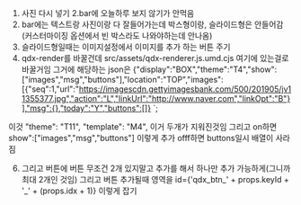1. 사진 다시 넣기
2.bar에 오늘하루 보지 않기가 안먹음
3. bar에는 텍스트랑 사진이랑 다 잘들어가는데 
박스형이랑, 슬라이드형은 안들어감(커스터마이징 옵션에서 빈 박스라도 나와야하는데 안나옴)
4. 슬라이드형일때는 이미지설정에서 이미지를 추가 하는 버튼 주기
5. qdx-render를 바꿀건데 
src/assets/qdx-renderer.js.umd.cjs 여기에 있는걸로바꿀거임 
그거에 해당하는 json은
{"display":"BOX","theme":"T4","show":["images","msg","buttons"],"location":"TOP","images":[{"seq":1,"url":"https://imagescdn.gettyimagesbank.com/500/201905/jv11355377.jpg","action":"L","linkUrl":"http://www.naver.com","linkOpt":"B"}],"msg":{},"today":"Y","buttons":[]}
`;

이것 
    "theme": "T11",
    "template": "M4", 이거 두개가 지워진것임 그리고 on하면 show":["images","msg","buttons"] 이렇게 추가 offf하면 buttons일시 배열이 사라짐 

6. 그리고 버튼에 버튼 무조건 2개 있지말고 추가를 해서 하나만 추가 가능하게(그니까 최대 2개인 것임)
그리고 버튼 추가될때 영역을             id={'qdx_btn_' + props.keyId + '_' + (props.idx + 1)} 이렇게 잡기 
 
